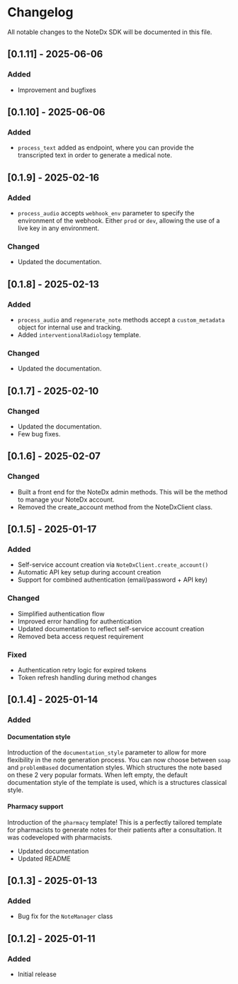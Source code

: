 # Changelog

All notable changes to the NoteDx SDK will be documented in this file.

## [0.1.11] - 2025-06-06

### Added
- Improvement and bugfixes



## [0.1.10] - 2025-06-06

### Added
- `process_text` added as endpoint, where you can provide the transcripted text in order to generate a medical note.


## [0.1.9] - 2025-02-16

### Added
- `process_audio` accepts `webhook_env` parameter to specify the environment of the webhook. Either `prod` or `dev`, allowing the use of a live key in any environment.

### Changed
- Updated the documentation.

## [0.1.8] - 2025-02-13

### Added
- `process_audio` and `regenerate_note` methods accept a `custom_metadata` object for internal use and tracking.
- Added `interventionalRadiology` template.

### Changed
- Updated the documentation.


## [0.1.7] - 2025-02-10

### Changed
- Updated the documentation.
- Few bug fixes.

## [0.1.6] - 2025-02-07

### Changed
- Built a front end for the NoteDx admin methods. This will be the method to manage your NoteDx account.
- Removed the create_account method from the NoteDxClient class.

## [0.1.5] - 2025-01-17

### Added
- Self-service account creation via `NoteDxClient.create_account()`
- Automatic API key setup during account creation
- Support for combined authentication (email/password + API key)

### Changed
- Simplified authentication flow
- Improved error handling for authentication
- Updated documentation to reflect self-service account creation
- Removed beta access request requirement

### Fixed
- Authentication retry logic for expired tokens
- Token refresh handling during method changes

## [0.1.4] - 2025-01-14

### Added

#### Documentation style

Introduction of the `documentation_style` parameter to allow for more flexibility in the note generation process. You can now choose between `soap` and `problemBased` documentation styles. Which structures the note based on these 2 very popular formats. When left empty, the default documentation style of the template is used, which is a structures classical style.

#### Pharmacy support

Introduction of the `pharmacy` template! This is a perfectly tailored template for pharmacists to generate notes for their patients after a consultation. It was codeveloped with pharmacists.


- Updated documentation
- Updated README


## [0.1.3] - 2025-01-13

### Added
- Bug fix for the `NoteManager` class


## [0.1.2] - 2025-01-11

### Added
- Initial release
